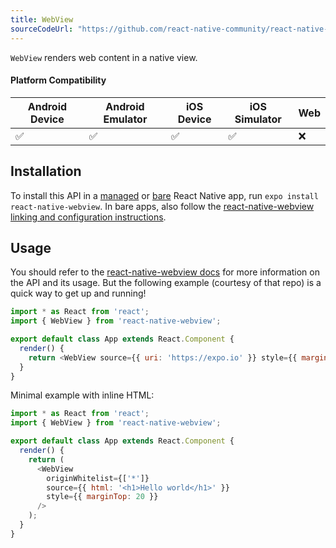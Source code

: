 ```yaml
---
title: WebView
sourceCodeUrl: "https://github.com/react-native-community/react-native-webview"
---
```


`WebView` renders web content in a native view.

#### Platform Compatibility

| Android Device | Android Emulator | iOS Device | iOS Simulator |  Web  |
| ------ | ---------- | ------ | ------ | ------ |
| ✅     |  ✅     | ✅     | ✅     | ❌    |

## Installation

To install this API in a [managed](../../introduction/managed-vs-bare/#managed-workflow) or [bare](../../introduction/managed-vs-bare/#bare-workflow) React Native app, run `expo install react-native-webview`. In bare apps, also follow the [react-native-webview linking and configuration instructions](https://github.com/react-native-community/react-native-webview/blob/master/docs/Getting-Started.md#react-native-webview-getting-started-guide).

## Usage

You should refer to the [react-native-webview docs](https://github.com/react-native-community/react-native-webview/blob/master/docs/Guide.md#react-native-webview-guide) for more information on the API and its usage. But the following example (courtesy of that repo) is a quick way to get up and running!

```javascript
import * as React from 'react';
import { WebView } from 'react-native-webview';

export default class App extends React.Component {
  render() {
    return <WebView source={{ uri: 'https://expo.io' }} style={{ marginTop: 20 }} />;
  }
}
```

Minimal example with inline HTML:

```javascript
import * as React from 'react';
import { WebView } from 'react-native-webview';

export default class App extends React.Component {
  render() {
    return (
      <WebView
        originWhitelist={['*']}
        source={{ html: '<h1>Hello world</h1>' }}
        style={{ marginTop: 20 }}
      />
    );
  }
}
```
